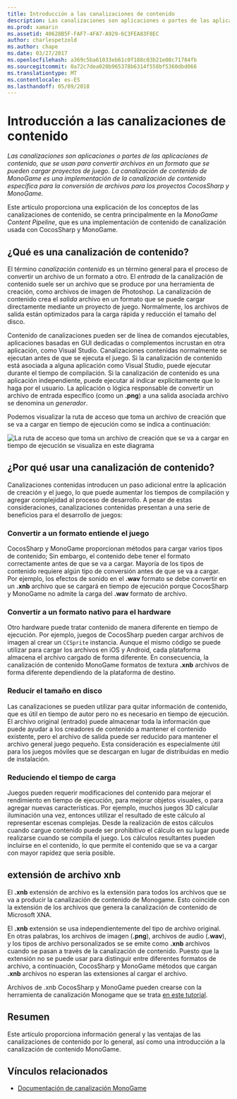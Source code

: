 ```yaml
---
title: Introducción a las canalizaciones de contenido
description: Las canalizaciones son aplicaciones o partes de las aplicaciones de contenido, que se usan para convertir archivos en un formato que se pueden cargar proyectos de juego. La canalización de contenido de MonoGame es una implementación de la canalización de contenido específica para la conversión de archivos para los proyectos CocosSharp y MonoGame.
ms.prod: xamarin
ms.assetid: 40628B5F-FAF7-4FA7-A929-6C3FEA83F8EC
author: charlespetzold
ms.author: chape
ms.date: 03/27/2017
ms.openlocfilehash: a369c5ba61033eb61c0f188c03b21e08c71784fb
ms.sourcegitcommit: 0a72c7dea020b965378b6314f558bf5360dbd066
ms.translationtype: MT
ms.contentlocale: es-ES
ms.lasthandoff: 05/09/2018
---
```

# <a name="introduction-to-content-pipelines"></a>Introducción a las canalizaciones de contenido

_Las canalizaciones son aplicaciones o partes de las aplicaciones de contenido, que se usan para convertir archivos en un formato que se pueden cargar proyectos de juego. La canalización de contenido de MonoGame es una implementación de la canalización de contenido específica para la conversión de archivos para los proyectos CocosSharp y MonoGame._

Este artículo proporciona una explicación de los conceptos de las canalizaciones de contenido, se centra principalmente en la *MonoGame Content Pipeline*, que es una implementación de contenido de canalización usada con CocosSharp y MonoGame.


## <a name="what-is-a-content-pipeline"></a>¿Qué es una canalización de contenido?

El término *canalización contenido* es un término general para el proceso de convertir un archivo de un formato a otro. El *entrada* de la canalización de contenido suele ser un archivo que se produce por una herramienta de creación, como archivos de imagen de Photoshop. La canalización de contenido crea el *salida* archivo en un formato que se puede cargar directamente mediante un proyecto de juego. Normalmente, los archivos de salida están optimizados para la carga rápida y reducción el tamaño del disco.

Contenido de canalizaciones pueden ser de línea de comandos ejecutables, aplicaciones basadas en GUI dedicadas o complementos incrustan en otra aplicación, como Visual Studio. Canalizaciones contenidas normalmente se ejecutan antes de que se ejecuta el juego. Si la canalización de contenido está asociada a alguna aplicación como Visual Studio, puede ejecutar durante el tiempo de compilación. Si la canalización de contenido es una aplicación independiente, puede ejecutar al indicar explícitamente que lo haga por el usuario. La aplicación o lógica responsable de convertir un archivo de entrada específico (como un **.png**) a una salida asociada archivo se denomina un *generador*. 

Podemos visualizar la ruta de acceso que toma un archivo de creación que se va a cargar en tiempo de ejecución como se indica a continuación:

![](introduction-images/image1.png "La ruta de acceso que toma un archivo de creación que se va a cargar en tiempo de ejecución se visualiza en este diagrama")

## <a name="why-use-a-content-pipeline"></a>¿Por qué usar una canalización de contenido?

Canalizaciones contenidas introducen un paso adicional entre la aplicación de creación y el juego, lo que puede aumentar los tiempos de compilación y agregar complejidad al proceso de desarrollo. A pesar de estas consideraciones, canalizaciones contenidas presentan a una serie de beneficios para el desarrollo de juegos:


### <a name="converting-to-a-format-understood-by-the-game"></a>Convertir a un formato entiende el juego

CocosSharp y MonoGame proporcionan métodos para cargar varios tipos de contenido; Sin embargo, el contenido debe tener el formato correctamente antes de que se va a cargar. Mayoría de los tipos de contenido requiere algún tipo de conversión antes de que se va a cargar. Por ejemplo, los efectos de sonido en el **.wav** formato se debe convertir en un **.xnb** archivo que se cargará en tiempo de ejecución porque CocosSharp y MonoGame no admite la carga del **.wav** formato de archivo.


### <a name="converting-to-a-format-native-to-the-hardware"></a>Convertir a un formato nativo para el hardware

Otro hardware puede tratar contenido de manera diferente en tiempo de ejecución. Por ejemplo, juegos de CocosSharp pueden cargar archivos de imagen al crear un `CCSprite` instancia. Aunque el mismo código se puede utilizar para cargar los archivos en iOS y Android, cada plataforma almacena el archivo cargado de forma diferente. En consecuencia, la canalización de contenido MonoGame formatos de textura **.xnb** archivos de forma diferente dependiendo de la plataforma de destino.


### <a name="reducing-size-on-disk"></a>Reducir el tamaño en disco 

Las canalizaciones se pueden utilizar para quitar información de contenido, que es útil en tiempo de autor pero no es necesario en tiempo de ejecución. El archivo original (entrado) puede almacenar toda la información que puede ayudar a los creadores de contenido a mantener el contenido existente, pero el archivo de salida puede ser reducido para mantener el archivo general juego pequeño. Esta consideración es especialmente útil para los juegos móviles que se descargan en lugar de distribuidas en medio de instalación.


### <a name="reducing-load-time"></a>Reduciendo el tiempo de carga

Juegos pueden requerir modificaciones del contenido para mejorar el rendimiento en tiempo de ejecución, para mejorar objetos visuales, o para agregar nuevas características. Por ejemplo, muchos juegos 3D calcular iluminación una vez, entonces utilizar el resultado de este cálculo al representar escenas complejas. Desde la realización de estos cálculos cuando cargue contenido puede ser prohibitivo el cálculo en su lugar puede realizarse cuando se compila el juego. Los cálculos resultantes pueden incluirse en el contenido, lo que permite el contenido que se va a cargar con mayor rapidez que sería posible. 


## <a name="xnb-file-extension"></a>extensión de archivo xnb

El **.xnb** extensión de archivo es la extensión para todos los archivos que se va a producir la canalización de contenido de Monogame. Esto coincide con la extensión de los archivos que genera la canalización de contenido de Microsoft XNA.

El **.xnb** extensión se usa independientemente del tipo de archivo original. En otras palabras, los archivos de imagen (**.png**), archivos de audio (**.wav**), y los tipos de archivo personalizados se se emite como **.xnb** archivos cuando se pasan a través de la canalización de contenido. Puesto que la extensión no se puede usar para distinguir entre diferentes formatos de archivo, a continuación, CocosSharp y MonoGame métodos que cargan **.xnb** archivos no esperan las extensiones al cargar el archivo.

Archivos de .xnb CocosSharp y MonoGame pueden crearse con la herramienta de canalización Monogame que se trata [en este tutorial](~/graphics-games/cocossharp/content-pipeline/walkthrough.md).


## <a name="summary"></a>Resumen

Este artículo proporciona información general y las ventajas de las canalizaciones de contenido por lo general, así como una introducción a la canalización de contenido MonoGame.

## <a name="related-links"></a>Vínculos relacionados

- [Documentación de canalización MonoGame](http://www.monogame.net/documentation/?page=Pipeline)

